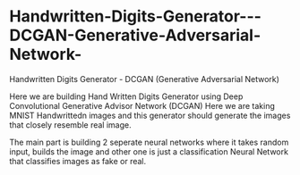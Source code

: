 # Handwritten-Digits-Generator---DCGAN-Generative-Adversarial-Network-
Handwritten Digits Generator - DCGAN (Generative Adversarial Network) 

Here we are building Hand Written Digits Generator using Deep Convolutional Generative Advisor Network (DCGAN)
Here we are taking MNIST Handwrittedn images and this generator should generate the images that closely resemble real image. 

The main part is building 2 seperate neural networks where it takes random input, builds the image and other one is just a classification Neural Network that classifies images as fake or real. 
